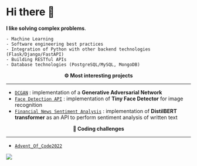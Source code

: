 # Hi there 👋

**I like solving complex problems**.
 
    - Machine Learning
    - Software engineering best practices 
    - Integration of Python with other backend technologies (Flask/Django/FastAPI)
    - Building RESTful APIs
    - Database technologies (PostgreSQL/MySQL, MongoDB)

<!-- - 💭 Some more: <a href="https://draperkm.github.io/blog" target="_blank">Blog</a> -->

<p align="center" style="font-weight:bold"> ⚙️ <b>Most interesting projects</b> <p>
  
---
* [`DCGAN`](https://github.com/draperkm/DCGAN_Implementation) : implementation of a **Generative Adversarial Network**
* [`Face Detection API`](https://draperkm-face-detection-app.netlify.app/) : implementation of **Tiny Face Detector** for image recognition
* [`Financial News Sentiment Analysis`](https://draperkm-distil-bart-streamlit-streamlit-ubdc24.streamlit.app) : implementation of **DistilBERT transformer** as an API to perform sentiment analysis of written text

<p align="center" style="font-weight:bold"> 🌲 <b>Coding challenges</b> <p>
  
---
* [`Advent_Of_Code2022`](https://github.com/draperkm/Advent_Programming_2022)

<!--
**draperkm/draperkm** is a ✨ _special_ ✨ repository because its `README.md` (this file) appears on your GitHub profile.

Here are some ideas to get you started:

- 🔭 I’m currently working on ...
- 🌱 I’m currently learning ...
- 👯 I’m looking to collaborate on ...
- 🤔 I’m looking for help with ...
- 💬 Ask me about ...
- 📫 How to reach me: ...
- 😄 Pronouns: ...
- ⚡ Fun fact: ...
-->

<!-- 
The following line is the COUNTER: please refer to : https://github.com/antonkomarev/github-profile-views-counter
-->

![](https://komarev.com/ghpvc/?username=draperkm)


